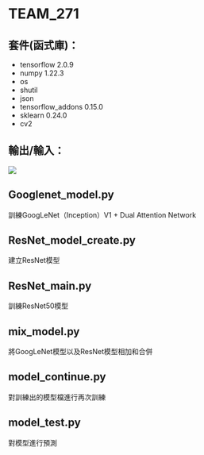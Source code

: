 
# TEAM_271

## 套件(函式庫)：
-	tensorflow 2.0.9
-	numpy 1.22.3
-	os
-	shutil
-	json
-	tensorflow_addons 0.15.0
-	sklearn 0.24.0
-	cv2

## 輸出/輸入：

![](https://i.imgur.com/48J1Hhb.png)

## Googlenet_model.py
訓練GoogLeNet（Inception）V1 + Dual Attention Network



## ResNet_model_create.py 
建立ResNet模型


## ResNet_main.py
訓練ResNet50模型


## mix_model.py
將GoogLeNet模型以及ResNet模型相加和合併

## model_continue.py
對訓練出的模型檔進行再次訓練

## model_test.py
對模型進行預測
